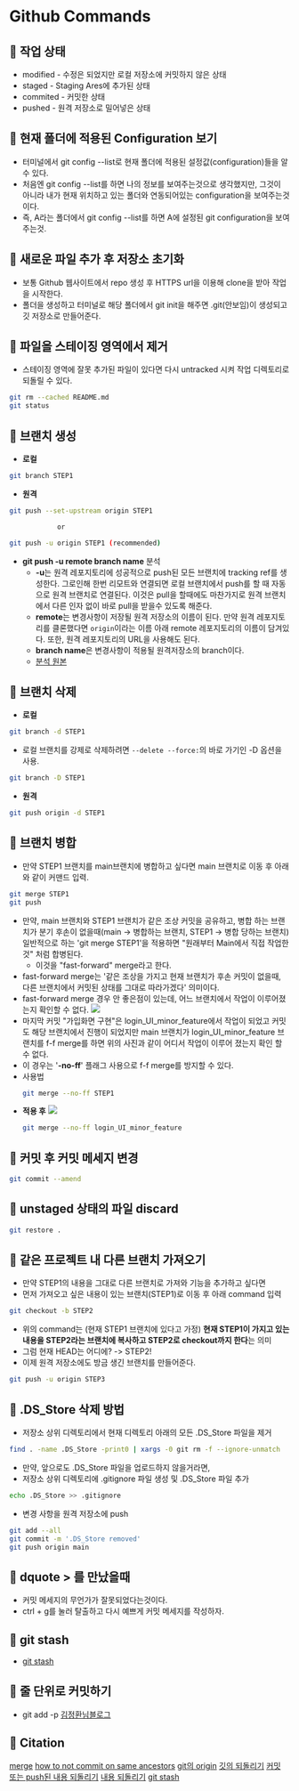 ﻿# Github Commands

## 🍎 작업 상태
- modified - 수정은 되었지만 로컬 저장소에 커밋하지 않은 상태
- staged - Staging Ares에 추가된 상태
- commited - 커밋한 상태
- pushed - 원격 저장소로 밀어넣은 상태

## 🍎 현재 폴더에 적용된 Configuration 보기
- 터미널에서 git config --list로 현재 폴더에 적용된 설정값(configuration)들을 알 수 있다.
- 처음엔 git config --list를 하면 나의 정보를 보여주는것으로 생각했지만, 그것이 아니라 내가 현재 위치하고 있는 폴더와 연동되어있는 configuration을 보여주는것이다.
- 즉, A라는 폴더에서 git config --list를 하면 A에 설정된 git configuration을 보여주는것.

## 🍎 새로운 파일 추가 후 저장소 초기화
- 보통 Github 웹사이트에서 repo 생성 후 HTTPS url을 이용해 clone을 받아 작업을 시작한다.
- 폴더을 생성하고 터미널로 해당 폴더에서 git init을 해주면 .git(안보임)이 생성되고 깃 저장소로 만들어준다.

## 🍎 파일을 스테이징 영역에서 제거
- 스테이징 영역에 잘못 추가된 파일이 있다면 다시 untracked 시켜 작업 디렉토리로 되돌릴 수 있다.
```bash
git rm --cached README.md 
git status
```

## 🍎 브랜치 생성
- **로컬**
```bash
git branch STEP1
```
- **원격**
```bash
git push --set-upstream origin STEP1

            or

git push -u origin STEP1 (recommended)
```
- **git push -u remote branch name** 분석
    - **-u**는 원격 레포지토리에 성공적으로 push된 모든 브랜치에 tracking ref를 생성한다. 그로인해 한번 리모트와 연결되면 로컬 브랜치에서 push를 할 때 자동으로 원격 브랜치로 연결된다. 이것은 pull을 할때에도 마찬가지로 원격 브랜치에서 다른 인자 없이 바로 pull을 받을수 있도록 해준다.    
    - **remote**는 변경사항이 저장될 원격 저장소의 이름이 된다. 만약 원격 레포지토리를 클론했다면 `origin`이라는 이름 아래 remote 레포지토리의 이름이 담겨있다. 또한, 원격 레포지토리의 URL을 사용해도 된다.
    - **branch name**은 변경사항이 적용될 원격저장소의 branch이다.
    - [분석 원본](https://www.educative.io/answers/what-is-the-git-push--u-remote-branch-name-command?utm_campaign=systemdesign&utm_source=google&utm_medium=ppc&utm_content=display&eid=5082902844932096&utm_term=&utm_campaign=%5BNew%5D+System+Design+-Performance+Max&utm_source=adwords&utm_medium=ppc&hsa_acc=5451446008&hsa_cam=18511913007&hsa_grp=&hsa_ad=&hsa_src=x&hsa_tgt=&hsa_kw=&hsa_mt=&hsa_net=adwords&hsa_ver=3&gclid=CjwKCAjw2OiaBhBSEiwAh2ZSP8yGMunodXadSAeKWcm-Sl7whsFHKAFMPM0DgV9LO0hf1x-23ICBYxoCNjMQAvD_BwE)

## 🍎 브랜치 삭제
- **로컬**
```bash
git branch -d STEP1
```
- 로컬 브랜치를 강제로 삭제하려면 `--delete --force:`의 바로 가기인 -D 옵션을 사용.
```bash
git branch -D STEP1
```
- **원격**
```bash
git push origin -d STEP1
```
## 🍎 브랜치 병합
- 만약 STEP1 브랜치를 main브랜치에 병합하고 싶다면 main 브랜치로 이동 후 아래와 같이 커맨드 입력.
```bash
git merge STEP1
git push
```
- 만약, main 브랜치와 STEP1 브랜치가 같은 조상 커밋을 공유하고, 병합 하는 브랜치가 분기 후손이 없을때(main -> 병합하는 브랜치, STEP1 -> 병합 당하는 브랜치) 일반적으로 하는 'git merge STEP1'을 적용하면 "원래부터 Main에서 직접 작업한것" 처럼 합병된다.
    - 이것을 "fast-forward" merge라고 한다.
- fast-forward merge는 '같은 조상을 가지고 현재 브랜치가 후손 커밋이 없을때, 다른 브랜치에서 커밋된 상태를 그대로 따라가겠다' 의미이다.
- fast-forward merge 경우 안 좋은점이 있는데, 어느 브랜치에서 작업이 이루어졌는지 확인할 수 없다.
![](https://i.imgur.com/0JYUOAi.png)
- 마지막 커밋 "가입화면 구현"은 login_UI_minor_feature에서 작업이 되었고 커밋도 해당 브랜치에서 진행이 되었지만 main 브랜치가 login_UI_minor_feature 브랜치를 f-f merge를 하면 위의 사진과 같이 어디서 작업이 이루어 졌는지 확인 할 수 없다.
- 이 경우는 '**-no-ff**' 플래그 사용으로 f-f merge를 방지할 수 있다.
- 사용법
    ```bash
    git merge --no-ff STEP1 
    ```
- **적용 후**
    ![](https://i.imgur.com/HoauNyX.png)
    ```bash
    git merge --no-ff login_UI_minor_feature
    ```

## 🍎 커밋 후 커밋 메세지 변경
```bash
git commit --amend
```

## 🍎 unstaged 상태의 파일 discard
```bash
git restore .
```

## 🍎 같은 프로젝트 내 다른 브랜치 가져오기
- 만약 STEP1의 내용을 그대로 다른 브랜치로 가져와 기능을 추가하고 싶다면
- 먼저 가져오고 싶은 내용이 있는 브랜치(STEP1)로 이동 후 아래 command 입력
```bash
git checkout -b STEP2
```
- 위의 command는 (현재 STEP1 브랜치에 있다고 가정) **현재 STEP1이 가지고 있는 내용을 STEP2라는 브랜치에 복사하고 STEP2로 checkout까지 한다**는 의미
- 그럼 현재 HEAD는 어디에? -> STEP2! 
- 이제 원격 저장소에도 방금 생긴 브랜치를 만들어준다.
```bash
git push -u origin STEP3
```

## 🍎 .DS_Store 삭제 방법
- 저장소 상위 디렉토리에서 현재 디렉토리 아래의 모든 .DS_Store 파일을 제거
```bash
find . -name .DS_Store -print0 | xargs -0 git rm -f --ignore-unmatch
```
- 만약, 앞으로도 .DS_Store 파일을 업로드하지 않을거라면,
- 저장소 상위 디렉토리에 .gitignore 파일 생성 및 .DS_Store 파일 추가
```bash
echo .DS_Store >> .gitignore
```
- 변경 사항을 원격 저장소에 push
```bash
git add --all
git commit -m '.DS_Store removed'
git push origin main
```

## 🍎 dquote > 를 만났을때
- 커밋 메세지의 무언가가 잘못되었다는것이다.
- ctrl + g를 눌러 탈출하고 다시 예쁘게 커밋 메세지를 작성하자.

## 🍎 git stash
- [git stash](https://gmlwjd9405.github.io/2018/05/18/git-stash.html)

## 🍎 줄 단위로 커밋하기
- git add -p
[김정환님블로그](https://jeonghwan-kim.github.io/dev/2020/02/10/git-usage.html)

## 🍎 Citation
[merge](https://mylko72.gitbooks.io/git/content/branch/bcd1_d569.html)
[how to not commit on same ancestors](https://barbagroup.github.io/essential_skills_RRC/git/branching/#git-merge) 
[git의 origin](https://velog.io/@seochanh/00011)
[깃의 되돌리기](https://git-scm.com/book/ko/v2/Git%EC%9D%98-%EA%B8%B0%EC%B4%88-%EB%90%98%EB%8F%8C%EB%A6%AC%EA%B8%B0)
[커밋 또는 push된 내용 되돌리기](https://brownbears.tistory.com/477)
[내용 되돌리기](https://jupiny.com/2019/03/19/revert-commits-in-remote-repository/)
[git stash](https://gmlwjd9405.github.io/2018/05/18/git-stash.html)